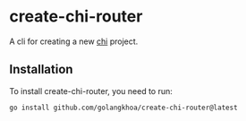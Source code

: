 # create-chi-router
A cli for creating a new [chi](https://github.com/go-chi/chi/) project.
## Installation
To install create-chi-router, you need to run:

    go install github.com/golangkhoa/create-chi-router@latest
